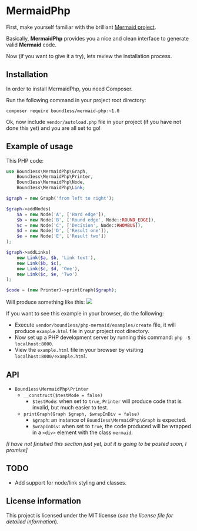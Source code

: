# MermaidPhp

First, make yourself familiar with the brilliant 
[Mermaid project](https://github.com/knsv/mermaid).

Basically, **MermaidPhp** provides you a nice and clean interface 
to generate valid **Mermaid** code.
 
Now (if you want to give it a try), lets review the installation process.

## Installation

In order to install MermaidPhp, you need Composer.

Run the following command in your project root directory:

```shell
composer require bound1ess/mermaid-php:~1.0
```

Ok, now include `vendor/autoload.php` file in your project (if you have not done this yet)
and you are all set to go!

## Example of usage

This PHP code:

```php
use Bound1ess\MermaidPhp\Graph,
	Bound1ess\MermaidPhp\Printer,
	Bound1ess\MermaidPhp\Node,
	Bound1ess\MermaidPhp\Link;

$graph = new Graph('from left to right');

$graph->addNodes(
	$a = new Node('A', ['Hard edge']),
	$b = new Node('B', ['Round edge', Node::ROUND_EDGE]),
	$c = new Node('C', ['Decision', Node::RHOMBUS]),
	$d = new Node('D', ['Result one']),
	$e = new Node('E', ['Result two'])
);

$graph->addLinks(
	new Link($a, $b, 'Link text'),
	new Link($b, $c),
	new Link($c, $d, 'One'),
	new Link($c, $e, 'Two')
);

$code = (new Printer)->printGraph($graph);
```

Will produce something like this:
![](http://i.imgur.com/hE2cGrs.png)

If you want to see this example in your browser, do the following:

- Execute `vendor/bound1ess/php-mermaid/examples/create` file, 
it will produce `example.html` file in your project root directory.
- Now set up a PHP development server by running this command: `php -S localhost:8000`.
- View the `example.html` file in your browser by visiting `localhost:8000/example.html`.

## API

- `Bound1ess\MermaidPhp\Printer`
	- `__construct($testMode = false)`
		- `$testMode`: when set to `true`, `Printer` will produce code that is invalid,
		but much easier to test. 
	- `printGraph(Graph $graph, $wrapInDiv = false)`
		- `$graph`: an instance of `Bound1ess\MermaidPhp\Graph` is expected.
		- `$wrapInDiv`: when set to `true`, the code produced will be wrapped in a
		`<div>` element with the class `mermaid`.

*[I have not finished this section just yet, but it is going to be posted soon, I promise]*

## TODO

- Add support for node/link styling and classes.

## License information

This project is licensed under the MIT license 
(*see the license file for detailed information*).
